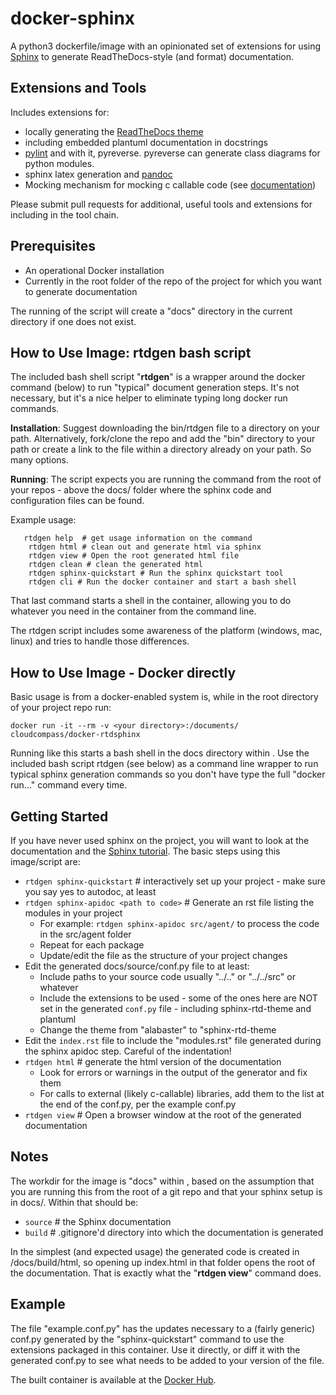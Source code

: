 # docker-sphinx
A python3 dockerfile/image with an opinionated set of extensions for using [Sphinx](http://sphinx-doc.org/) to generate ReadTheDocs-style (and format) documentation. 

## Extensions and Tools

Includes extensions for:

* locally generating the [ReadTheDocs theme](https://github.com/rtfd/sphinx_rtd_theme)
* including embedded plantuml documentation in docstrings
* [pylint](https://github.com/PyCQA/pylint) and with it, pyreverse. pyreverse can generate class diagrams for python modules.
* sphinx latex generation and [pandoc](https://pandoc.org/)
* Mocking mechanism for mocking c callable code (see [documentation](http://read-the-docs.readthedocs.io/en/latest/faq.html#mock-c-extensions))

Please submit pull requests for additional, useful tools and extensions for including in the tool chain.

## Prerequisites

* An operational Docker installation
* Currently in the root folder of the repo of the project for which you want to generate documentation 

The running of the script will create a "docs" directory in the current directory if one does not exist.

## How to Use Image: **rtdgen** bash script

The included bash shell script "**rtdgen**" is a wrapper around the docker command (below) to run "typical" document generation steps. It's not necessary, but it's a nice helper to eliminate typing long docker run commands.

**Installation**: Suggest downloading the bin/rtdgen file to a directory on your path.  Alternatively, fork/clone the repo and add the "bin" directory to your path or create a link to the file within a directory already on your path.  So many options. 

**Running**: The script expects you are running the command from the root of your repos - above the docs/ folder where the sphinx code and configuration files can be found.

Example usage:

```
   rtdgen help  # get usage information on the command
    rtdgen html # clean out and generate html via sphinx
    rtdgen view # Open the root generated html file
    rtdgen clean # clean the generated html
    rtdgen sphinx-quickstart # Run the sphinx quickstart tool
    rtdgen cli # Run the docker container and start a bash shell
```

That last command starts a shell in the container, allowing you to do whatever you need in the container from the command line.

The rtdgen script includes some awareness of the platform (windows, mac, linux) and tries to handle those differences.

## How to Use Image - Docker directly

Basic usage is from a docker-enabled system is, while in the root directory of your project repo run:

    docker run -it --rm -v <your directory>:/documents/ cloudcompass/docker-rtdsphinx

Running like this starts a bash shell in the docs directory within <your directory>. Use the included bash script rtdgen (see below) as a command line wrapper to run typical sphinx generation commands so you don't have type the full "docker run..." command every time.

## Getting Started

If you have never used sphinx on the project, you will want to look at the documentation and the [Sphinx tutorial](http://sphinx-doc.org/tutorial.html).  The basic steps using this image/script are:

* ```rtdgen sphinx-quickstart``` # interactively set up your project - make sure you say yes to autodoc, at least
* ```rtdgen sphinx-apidoc <path to code>``` # Generate an rst file listing the modules in your project
    * For example: ```rtdgen sphinx-apidoc src/agent/``` to process the code in the src/agent folder
    * Repeat for each package 
    * Update/edit the file as the structure of your project changes
* Edit the generated docs/source/conf.py file to at least:
    * Include paths to your source code usually "../.." or "../../src" or whatever
    * Include the extensions to be used - some of the ones here are NOT set in the generated ```conf.py``` file - including sphinx-rtd-theme and plantuml
    * Change the theme from "alabaster" to "sphinx-rtd-theme
* Edit the ```index.rst``` file to include the "modules.rst" file generated during the sphinx apidoc step. Careful of the indentation!
* ```rtdgen html``` # generate the html version of the documentation
    * Look for errors or warnings in the output of the generator and fix them
    * For calls to external (likely c-callable) libraries, add them to the list at the end of the conf.py, per the example conf.py
* ```rtdgen view``` # Open a browser window at the root of the generated documentation

## Notes

The workdir for the image is "docs" within <your directory>, based on the assumption that you are running this from the root of a git repo and that your sphinx setup is in docs/. Within that should be:

* ```source``` # the Sphinx documentation
* ```build``` # .gitignore'd directory into which the documentation is generated

In the simplest (and expected usage) the generated code is created in <your directory>/docs/build/html, so opening up index.html in that folder opens the root of the documentation.  That is exactly what the "**rtdgen view**" command does.

## Example

The file "example.conf.py" has the updates necessary to a (fairly generic) conf.py generated by the "sphinx-quickstart" command to use the extensions packaged in this container. Use it directly, or diff it with the generated conf.py to see what needs to be added to your version of the file. 

The built container is available at the [Docker Hub](https://registry.hub.docker.com/u/cloudcompass/docker-rtdsphinx/).